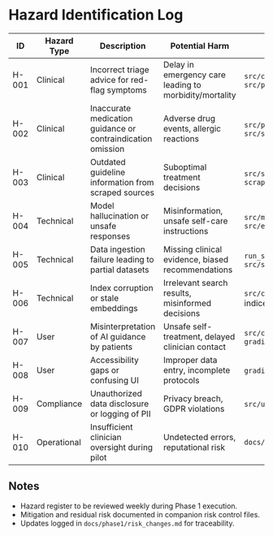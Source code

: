 # Hazard Identification Log

| ID | Hazard Type | Description | Potential Harm | Source References |
| --- | --- | --- | --- | --- |
| H-001 | Clinical | Incorrect triage advice for red-flag symptoms | Delay in emergency care leading to morbidity/mortality | `src/chat/triage.py`, `src/protocols/safety/red_flags.py` |
| H-002 | Clinical | Inaccurate medication guidance or contraindication omission | Adverse drug events, allergic reactions | `src/protocols/wham/protocol.py`, `src/scrapers/dailymed.py` |
| H-003 | Clinical | Outdated guideline information from scraped sources | Suboptimal treatment decisions | `src/scrapers/extended_sources.py`, `scrape_config.yaml` |
| H-004 | Technical | Model hallucination or unsafe responses | Misinformation, unsafe self-care instructions | `src/models/textlm/`, `src/eval/eval_gold.py` |
| H-005 | Technical | Data ingestion failure leading to partial datasets | Missing clinical evidence, biased recommendations | `run_scrapers.py`, `src/scrapers/run.py` |
| H-006 | Technical | Index corruption or stale embeddings | Irrelevant search results, misinformed decisions | `src/clean/build_index.py`, `data/` indices |
| H-007 | User | Misinterpretation of AI guidance by patients | Unsafe self-treatment, delayed clinician contact | `src/chat/patient_interface.py`, `gradio_app.py` |
| H-008 | User | Accessibility gaps or confusing UI | Improper data entry, incomplete protocols | `gradio_app.py`, UX components |
| H-009 | Compliance | Unauthorized data disclosure or logging of PII | Privacy breach, GDPR violations | `src/utils/pII.py`, logging configs |
| H-010 | Operational | Insufficient clinician oversight during pilot | Undetected errors, reputational risk | `docs/phase1/user_testing_plan.md` |

## Notes
- Hazard register to be reviewed weekly during Phase 1 execution.
- Mitigation and residual risk documented in companion risk control files.
- Updates logged in `docs/phase1/risk_changes.md` for traceability.
